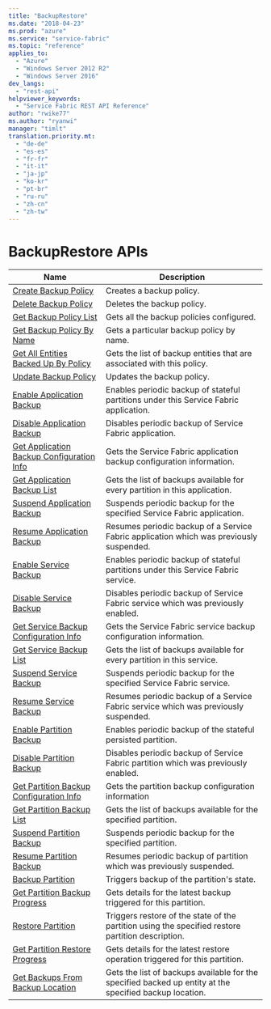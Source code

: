 ```yaml
---
title: "BackupRestore"
ms.date: "2018-04-23"
ms.prod: "azure"
ms.service: "service-fabric"
ms.topic: "reference"
applies_to: 
  - "Azure"
  - "Windows Server 2012 R2"
  - "Windows Server 2016"
dev_langs: 
  - "rest-api"
helpviewer_keywords: 
  - "Service Fabric REST API Reference"
author: "rwike77"
ms.author: "ryanwi"
manager: "timlt"
translation.priority.mt: 
  - "de-de"
  - "es-es"
  - "fr-fr"
  - "it-it"
  - "ja-jp"
  - "ko-kr"
  - "pt-br"
  - "ru-ru"
  - "zh-cn"
  - "zh-tw"
---
```

# BackupRestore APIs

| Name | Description |
| --- | --- |
| [Create Backup Policy](sfclient-api-createbackuppolicy.md) | Creates a backup policy.<br/> |
| [Delete Backup Policy](sfclient-api-deletebackuppolicy.md) | Deletes the backup policy.<br/> |
| [Get Backup Policy List](sfclient-api-getbackuppolicylist.md) | Gets all the backup policies configured.<br/> |
| [Get Backup Policy By Name](sfclient-api-getbackuppolicybyname.md) | Gets a particular backup policy by name.<br/> |
| [Get All Entities Backed Up By Policy](sfclient-api-getallentitiesbackedupbypolicy.md) | Gets the list of backup entities that are associated with this policy.<br/> |
| [Update Backup Policy](sfclient-api-updatebackuppolicy.md) | Updates the backup policy.<br/> |
| [Enable Application Backup](sfclient-api-enableapplicationbackup.md) | Enables periodic backup of stateful partitions under this Service Fabric application.<br/> |
| [Disable Application Backup](sfclient-api-disableapplicationbackup.md) | Disables periodic backup of Service Fabric application.<br/> |
| [Get Application Backup Configuration Info](sfclient-api-getapplicationbackupconfigurationinfo.md) | Gets the Service Fabric application backup configuration information.<br/> |
| [Get Application Backup List](sfclient-api-getapplicationbackuplist.md) | Gets the list of backups available for every partition in this application.<br/> |
| [Suspend Application Backup](sfclient-api-suspendapplicationbackup.md) | Suspends periodic backup for the specified Service Fabric application.<br/> |
| [Resume Application Backup](sfclient-api-resumeapplicationbackup.md) | Resumes periodic backup of a Service Fabric application which was previously suspended.<br/> |
| [Enable Service Backup](sfclient-api-enableservicebackup.md) | Enables periodic backup of stateful partitions under this Service Fabric service.<br/> |
| [Disable Service Backup](sfclient-api-disableservicebackup.md) | Disables periodic backup of Service Fabric service which was previously enabled.<br/> |
| [Get Service Backup Configuration Info](sfclient-api-getservicebackupconfigurationinfo.md) | Gets the Service Fabric service backup configuration information.<br/> |
| [Get Service Backup List](sfclient-api-getservicebackuplist.md) | Gets the list of backups available for every partition in this service.<br/> |
| [Suspend Service Backup](sfclient-api-suspendservicebackup.md) | Suspends periodic backup for the specified Service Fabric service.<br/> |
| [Resume Service Backup](sfclient-api-resumeservicebackup.md) | Resumes periodic backup of a Service Fabric service which was previously suspended.<br/> |
| [Enable Partition Backup](sfclient-api-enablepartitionbackup.md) | Enables periodic backup of the stateful persisted partition.<br/> |
| [Disable Partition Backup](sfclient-api-disablepartitionbackup.md) | Disables periodic backup of Service Fabric partition which was previously enabled.<br/> |
| [Get Partition Backup Configuration Info](sfclient-api-getpartitionbackupconfigurationinfo.md) | Gets the partition backup configuration information<br/> |
| [Get Partition Backup List](sfclient-api-getpartitionbackuplist.md) | Gets the list of backups available for the specified partition.<br/> |
| [Suspend Partition Backup](sfclient-api-suspendpartitionbackup.md) | Suspends periodic backup for the specified partition.<br/> |
| [Resume Partition Backup](sfclient-api-resumepartitionbackup.md) | Resumes periodic backup of partition which was previously suspended.<br/> |
| [Backup Partition](sfclient-api-backuppartition.md) | Triggers backup of the partition's state.<br/> |
| [Get Partition Backup Progress](sfclient-api-getpartitionbackupprogress.md) | Gets details for the latest backup triggered for this partition.<br/> |
| [Restore Partition](sfclient-api-restorepartition.md) | Triggers restore of the state of the partition using the specified restore partition description.<br/> |
| [Get Partition Restore Progress](sfclient-api-getpartitionrestoreprogress.md) | Gets details for the latest restore operation triggered for this partition.<br/> |
| [Get Backups From Backup Location](sfclient-api-getbackupsfrombackuplocation.md) | Gets the list of backups available for the specified backed up entity at the specified backup location.<br/> |

